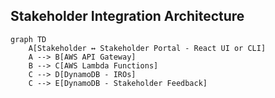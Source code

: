 ## Stakeholder Integration Architecture

```mermaid
graph TD
    A[Stakeholder ↔ Stakeholder Portal - React UI or CLI]
    A --> B[AWS API Gateway]
    B --> C[AWS Lambda Functions]
    C --> D[DynamoDB - IROs]
    C --> E[DynamoDB - Stakeholder Feedback]